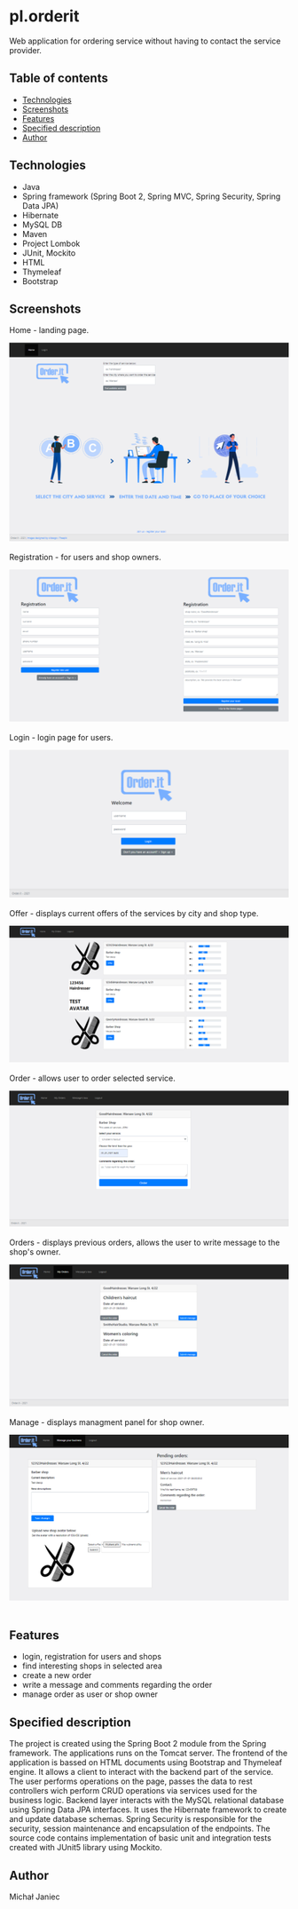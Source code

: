 # pl.orderit
Web application for ordering service without having to contact the service provider.

## Table of contents
* [Technologies](#technologies)
* [Screenshots](#screenshots)
* [Features](#features)
* [Specified description](#Specified-description)
* [Author](#author)

## Technologies
* Java
* Spring framework (Spring Boot 2, Spring MVC, Spring Security, Spring Data JPA)
* Hibernate
* MySQL DB
* Maven
* Project Lombok
* JUnit, Mockito
* HTML
* Thymeleaf
* Bootstrap

## Screenshots
Home - landing page.

![screenshot](readme-img/home.png) <br/><br/>
Registration - for users and shop owners.

![screenshot](readme-img/registration.png) <br/><br/>
Login - login page for users.

![screenshot](readme-img/login.png) <br/><br/>
Offer - displays current offers of the services by city and shop type.

![screenshot](readme-img/offer.png) <br/><br/>
Order - allows user to order selected service.

![screenshot](readme-img/order.png) <br/><br/>
Orders - displays previous orders, allows the user to write message to the shop's owner.

![screenshot](readme-img/orders.png) <br/><br/>
Manage - displays managment panel for shop owner.

![screenshot](readme-img/serviceorders.png) <br/><br/>

## Features
* login, registration for users and shops
* find interesting shops in selected area
* create a new order
* write a message and comments regarding the order
* manage order as user or shop owner

## Specified description

The project is created using the Spring Boot 2 module from the Spring framework. The applications runs on the Tomcat server.
The frontend of the application is bassed on HTML documents using Bootstrap and Thymeleaf engine. It allows a client to interact with the backend part of the service. The user performs operations on the page, passes the data to rest controllers wich perform CRUD operations via services used for the business logic.
Backend layer interacts with the MySQL relational database using Spring Data JPA interfaces.
It uses the Hibernate framework to create and update database schemas. Spring Security is responsible for the security, session maintenance and encapsulation of the endpoints.
The source code contains implementation of basic unit and integration tests created with JUnit5 library using Mockito.


## Author
Michał Janiec
